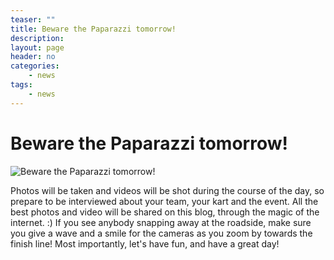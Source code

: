 ```yaml
---
teaser: ""
title: Beware the Paparazzi tomorrow!
description: 
layout: page
header: no
categories:
    - news
tags:
    - news
---
```



# Beware the Paparazzi tomorrow!

![Beware the Paparazzi tomorrow!](http://duxfordsoapboxderby.files.wordpress.com/2013/10/1b.jpg)

Photos will be taken and videos will be shot during the course of the day, so prepare to be interviewed about your team, your kart and the event. All the best photos and video will be shared on this blog, through the magic of the internet. :) If you see anybody snapping away at the roadside, make sure you give a wave and a smile for the cameras as you zoom by towards the finish line! Most importantly, let's have fun, and have a great day!
